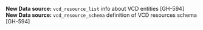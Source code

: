 **New Data source:** `vcd_resource_list` info about VCD entities [GH-594]
**New Data source:** `vcd_resource_schema` definition of VCD resources schema [GH-594]
